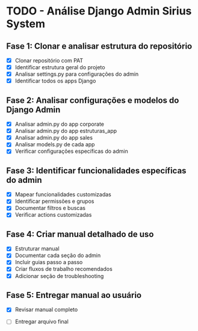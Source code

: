 # TODO - Análise Django Admin Sirius System

## Fase 1: Clonar e analisar estrutura do repositório
- [x] Clonar repositório com PAT
- [x] Identificar estrutura geral do projeto
- [x] Analisar settings.py para configurações do admin
- [x] Identificar todos os apps Django

## Fase 2: Analisar configurações e modelos do Django Admin
- [x] Analisar admin.py do app corporate
- [x] Analisar admin.py do app estruturas_app
- [x] Analisar admin.py do app sales
- [x] Analisar models.py de cada app
- [x] Verificar configurações específicas do admin

## Fase 3: Identificar funcionalidades específicas do admin
- [x] Mapear funcionalidades customizadas
- [x] Identificar permissões e grupos
- [x] Documentar filtros e buscas
- [x] Verificar actions customizadas

## Fase 4: Criar manual detalhado de uso
- [x] Estruturar manual
- [x] Documentar cada seção do admin
- [x] Incluir guias passo a passo
- [x] Criar fluxos de trabalho recomendados
- [x] Adicionar seção de troubleshooting

## Fase 5: Entregar manual ao usuário
- [x] Revisar manual completo
- [ ] Entregar arquivo final

